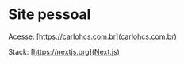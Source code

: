 # Site pessoal 

Acesse: [https://carlohcs.com.br](carlohcs.com.br)

Stack: [https://nextjs.org](Next.js)
